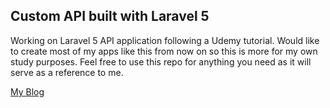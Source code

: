 ## Custom API built with Laravel 5

Working on Laravel 5 API application following a Udemy tutorial. Would like to create most of my apps like this from now on so this is more for my own study purposes. Feel free to use this repo for anything you need as it will serve as a reference to me.

[My Blog](http://icastwork.com)